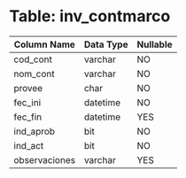 # Table: inv_contmarco

| Column Name | Data Type | Nullable |
|-------------|-----------|----------|
| cod_cont | varchar | NO |
| nom_cont | varchar | NO |
| provee | char | NO |
| fec_ini | datetime | NO |
| fec_fin | datetime | YES |
| ind_aprob | bit | NO |
| ind_act | bit | NO |
| observaciones | varchar | YES |
